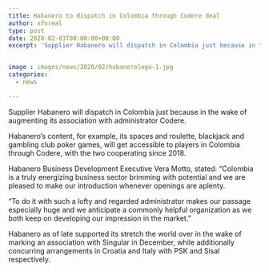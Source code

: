 ```yaml
---
title: Habanero to dispatch in Colombia through Codere deal
author: xforeal 
type: post
date: 2020-02-03T00:00:00+00:00
excerpt: 'Supplier Habanero will dispatch in Colombia just because in the wake of enlarging its association with administrator Codere '


image : images/news/2020/02/habanerologo-1.jpg
categories:
  - news

---
```

Supplier Habanero will dispatch in Colombia just because in the wake of augmenting its association with administrator Codere.

Habanero&rsquo;s content, for example, its spaces and roulette, blackjack and gambling club poker games, will get accessible to players in Colombia through Codere, with the two cooperating since 2018.

Habanero Business Development Executive Vera Motto, stated: &ldquo;Colombia is a truly energizing business sector brimming with potential and we are pleased to make our introduction whenever openings are aplenty.

&ldquo;To do it with such a lofty and regarded administrator makes our passage especially huge and we anticipate a commonly helpful organization as we both keep on developing our impression in the market.&rdquo;

Habanero as of late supported its stretch the world over in the wake of marking an association with Singular in December, while additionally concurring arrangements in Croatia and Italy with PSK and Sisal respectively.